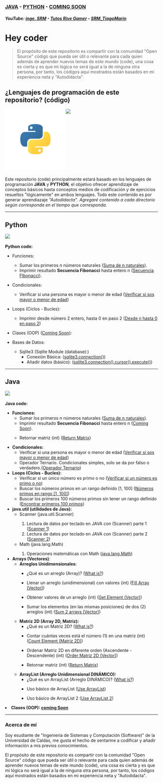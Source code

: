 ### <a href="/code/java/code/src/main/java/srm/java/Java.md">JAVA</a> - <a href="/code/python/python.md">PYTHON</a> - <a href="/files/ComingSoon.md" >COMING SOON</a>

##### YouTube: <a href="https://www.youtube.com/@Ing_SRM">inge. SRM</a> - <a href="https://www.youtube.com/@tutosrivegamerTRG">Tutos Rive Gamer</a> - <a href="https://youtube.com/@srm_tiagomarin">SRM_TiagoMarin</a>

# Hey coder

> El propósito de este repositorio es compartir con la comunidad "Open Source" código que pueda ser útil o relevante para cada quien además de aprender nuevos temas de este mundo (code), una cosa es cierta y es que mi lógica no será igual a la de ninguna otra persona, por tanto, los códigos aquí mostrados están basados en mi experiencia neta y "Autodidacta".

## ¿Lenguajes de programación de este repositorio? (código)

<section>
    <div>
        <div style="width:200px; display: flex; margin-bottom: 23px;">
            <img width="200" src="assets/python_ico.svg">
            <image width="200" src="assets/java_ico.svg">
        </div>
    </div>
    <p>
        Este repositorio (code) principalmente estará basado en los lenguajes de programación <strong>JAVA</strong> y <strong>PYTHON</strong>, el objetivo ofrecer aprendizaje de conceptos básicos hasta conceptos medios de codificación y de ejercicios resueltos "lógicamente" en ambos lenguajes.  Todo este contenido es por generar aprendiazaje <em>"Autodidacta"</em>. <em>Agregaré contenido a cada directorio según corresponda en el tiempo que corresponda.</em>
    </p>
</section>

---

## Python

<article>
    <image width="50" src="assets/python_ico.svg"> 
    <p><strong>Python code:</strong></p>
    <div>
        <ul>
           <li>
                <p>Funciones:</p>
                <ul>
                    <li>
                        Sumar los primeros <i>n</i> números naturales (<a href="code/python/functions/sum_n_first_int_srm.py">Suma de n naturales</a>).
                    </li>
                    <li> 
                        Imprimir resultado <strong>Secuencia Fibonacci</strong> hasta entero n (<a href="code/python/functions/fibonacci_srm.py">Secuencia FIbonacci</a>).
                    </li>
                </ul>
           </li>
            <li>
                <p>Condicionales: </p>
                <ul>
                    <li>
                        Verificar si una persona es mayor o menor de edad (<a href="code/python/conditionals/adult_true_false_srm.py">Verificar si sos mayor o menor de edad</a>)
                    </li>
                </ul>
           </li>
           <li>
                <p>Loops (Ciclos - Bucles): </p>
                <ul>
                    <li>
                        Imprimir desde número 2 entero, hasta 0 en paso 2 (<a href="code/python/Loops/for_default.py">Desde n hasta 0 en paso 2</a>)
                    </li>
                </ul>
           </li>
           <li>
            <p>Clases (OOP) (<a href="/files/ComingSoon.md">Coming Soon</a>):</p>
           </li>
           <li>
                <p>Bases de Datos:</p>
                <ul>
                    <li>
                        Sqlite3 (<a>Sqlite Module (database):</a>)
                        <ul>
                            <li>Conexión Básica: (<a href="/code/python/modules/sqlite3/connection.py">sqlite3.connection()</a>)</li>
                            <li>Añadir datos (básico): (<a href="/code/python/modules/sqlite3/addData.py">sqlite3.connection().cursor().execute()</a>)</li>
                        </ul>
                    </li>
                </ul>
           </li>
        </ul>
    </div>
</article>

---

## Java

<article>
    <image width="50" src="assets/java_ico.svg"> 
    <p><strong>Java code:</strong></p>
    <div>
        <ul>
           <li>
                <strong>Funciones:</strong>
                <ul>
                    <li>
                        Sumar los primeros <i>n</i> números naturales (<a href="code/java/code/src/main/java/srm/java/functions/sum_n_naturals.java">Suma de n naturales</a>).
                    </li>
                    <li>
                        Imprimir resultado <strong>Secuencia Fibonacci</strong> hasta entero n (<a href="/files/ComingSoon.md">Coming Soon</a>).
                    </li>
                    <li>
                        <p>Retornar matriz (int) (<a href="./code/java/code/src/main/java/srm/java/arrays/matrix_java/returnMatrix.java">Return Matrix</a>)</p>
                    </li>
                </ul>
           </li>
           <li>
                <strong>Condicionales: </strong>
                <ul>
                    <li>
                        Verificar si una persona es mayor o menor de edad (<a href="code/java/code/src/main/java/srm/java/conditionals/adult_srm.java">Verificar si sos mayor o menor de edad</a>)
                    </li>
                    <li>
                        Operador Ternario. Condicionales simples, solo se da por falso o verdadero.(<a href="code/java/code/src/main/java/srm/java/conditionals/operadorTernario.java">Operador Ternario</a>)
                    </li>
                </ul>
           </li>
           <li>
                <strong>Loops (Ciclos - Bucles): </strong>
                <ul>
                    <li>
                        Verificar si un único número es primo o no (<a href="code/java/code/src/main/java/srm/java/loops/one_numberCousin.java">Verificar si un número es primo o no</a>)
                    </li>
                    <li>
                        Buscar los números primos en un rango definido [1, 100] (<a href="code/java/code/src/main/java/srm/java/loops/multiple_primeNumbers.java">Números primos en rango [1, 100]</a>)
                    </li>
                    <li>
                        Buscar los primeros 100 números primos sin tener un rango definido (<a href="code/java/code/src/main/java/srm/java/loops/first_100PrimeNumbers.java">Encontrar primeros 100 primos</a>)
                    </li>
                </ul>
           </li>
           <li>
                <strong>java.util (utilidades de Java): </strong>
                <ul>
                    <li>Scanner (java.util.Scanner)</li>
                    <ol>
                        <li>
                            Lectura de datos por teclado en JAVA con (Scanner) parte 1 (<a href="code/java/code/src/main/java/srm/java/java_util/java_Scanner1.java">Scanner 1</a>)
                        </li>
                        <li>
                            Lectura de datos por teclado en JAVA con (Scanner) parte 2 (<a href="code/java/code/src/main/java/srm/java/java_util/java_Scanner2.java">Scanner 2</a>)
                        </li>
                    </ol>
                    <li>Math (java.lang.Math)</li>
                    <ol>
                        <li>
                            Operaciones matemáticas con Math (<a href="/code/java/code/src/main/java/srm/java/java_lang/java_Math1.java">java.lang.Math</a>)
                        </li>
                    </ol>
                </ul>
           </li>
           <li>
                <strong>Arrays (Vectores)</strong>:
                <ul>
                    <li>
                        <strong>Arreglos Unidimensionales</strong>: 
                    </li>
                    <ul>
                        <li>
                        ¿Qué es un arreglo (Array)? (<a href="code/java/code/src/main/java/srm/java/arrays/Readme.md">What is?</a>)
                        </li>
                        <li>
                            <p>Llenar un arreglo (unidimensional) con valores (int) (<a href="code/java/code/src/main/java/srm/java/arrays/vector/fillArray.java">Fill Array (Vector)</a>)</p>
                        </li>
                        <li>
                            <p>Obtener valores de un arreglo (int) (<a href="code/java/code/src/main/java/srm/java/arrays/vector/getElementsArray.java">Get Element (Vector)</a>)</p>
                        </li>
                        <li>
                            <p>Sumar los elementos (en las mismas posiciones) de dos (2) arreglos (int) (<a href="./code/java/code/src/main/java/srm/java/arrays/vector/sumArray.java">Sum 2 arrays (Vector)</a>)</p>
                        </li>
                    </ul>
                    <li>
                        <strong>Matriz 2D (Array 2D, Matriz):</strong>
                        <ul>
                            <li>
                                ¿Qué es un Matriz 2D? (<a href="./code/java/code/src/main/java/srm/java/arrays/matrix_java/Readme.md">What is?</a>)
                            </li>
                            <li>
                                <p>Contar cuántas veces está el número (1) en una matriz (int) (<a href="./code/java/code/src/main/java/srm/java/arrays/matrix_java/countElementInMatrix.java">Count Element (Matriz 2D)</a>)</p>
                            </li>
                            <li>
                                <p>Ordenar Matriz 2D en diferente orden (Ascendente - Descendente) (int) (<a href="./code/java/code/src/main/java/srm/java/arrays/matrix_java/order_matrix.java">Order Matriz 2D (Vector)</a>)</p>
                            </li>
                            <li>
                                <p>Retornar matriz (int) (<a href="./code/java/code/src/main/java/srm/java/arrays/matrix_java/returnMatrix.java">Return Matrix</a>)</p>
                            </li>
                        </ul>
                    </li>
                    <li>
                        <strong>ArrayList (Arreglo Unidimensional DINÁMICO):</strong>
                        <ul>
                            <li>
                                ¿Qué es un ArrayList (Arreglo DINÁMICO)? (<a href="./code/java/code/src/main/java/srm/java/arrays/arrayList/Readme.md">What is?</a>)
                            </li>
                            <li>
                                <p> Uso básico de ArrayList (<a href="./code/java/code/src/main/java/srm/java/arrays/arrayList/arrayList1.java">Use ArrayList</a>)</p>
                            </li>
                            <li>
                                <p> Uso básico de ArrayList 2 (<a href="./code/java/code/src/main/java/srm/java/arrays/arrayList/arraylist2.java">Use ArrayList 2</a>)</p>
                            </li>
                        </ul>
                    </li>
                    </ul>
                </ul>
           </li>
           <li>
            <strong>Clases (OOP): <a href="./files/ComingSoon.md">coming Soon</a></strong>
                <ul>
                </ul>
           </li>
        </ul>
    </div>
</article>

---

### Acerca de mí

Soy esudiante de "Ingeniería de Sistemas y Computación (Software)" de la Universidad de Caldas, me gusta el hecho de sentarme a codificar y añadir información a mis previos conocimientos.

El propósito de este repositorio es compartir con la comunidad "Open Source" código que pueda ser útil o relevante para cada quien además de aprender nuevos temas de este mundo (code), una cosa es cierta y es que mi lógica no será igual a la de ninguna otra persona, por tanto, los códigos aquí mostrados están basados en mi experiencia neta y "Autodidacta".
